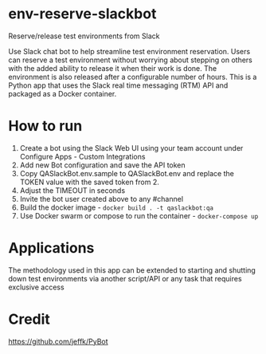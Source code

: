 # env-reserve-slackbot
Reserve/release test environments from Slack

Use Slack chat bot to help streamline test environment reservation. Users can reserve a test environment without worrying about stepping on others with the added ability to release it when their work is done. The environment is also released after a configurable number of hours. This is a Python app that uses the Slack real time messaging (RTM) API and packaged as a Docker container.

# How to run
1. Create a bot using the Slack Web UI using your team account under Configure Apps - Custom Integrations
2. Add new Bot configuration and save the API token 
3. Copy QASlackBot.env.sample to QASlackBot.env and replace the TOKEN value with the saved token from 2.
4. Adjust the TIMEOUT in seconds
5. Invite the bot user created above to any #channel 
6. Build the docker image - `docker build . -t qaslackbot:qa`
7. Use Docker swarm or compose to run the container - `docker-compose up`

# Applications
The methodology used in this app can be extended to starting and shutting down test environments via another script/API or any task that requires exclusive access

# Credit
https://github.com/jeffk/PyBot

